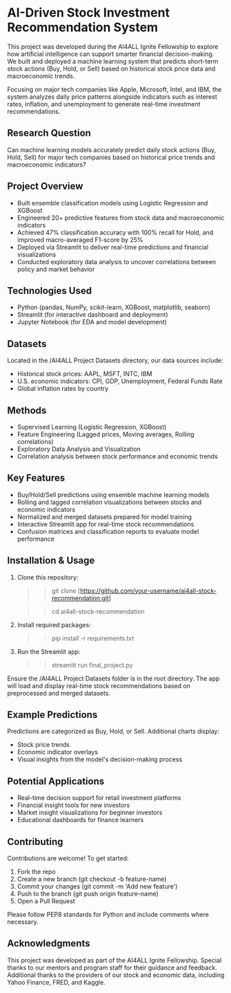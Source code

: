 # AI-Driven Stock Investment Recommendation System
This project was developed during the AI4ALL Ignite Fellowship to explore how artificial intelligence can support smarter financial decision-making. We built and deployed a machine learning system that predicts short-term stock actions (Buy, Hold, or Sell) based on historical stock price data and macroeconomic trends.

Focusing on major tech companies like Apple, Microsoft, Intel, and IBM, the system analyzes daily price patterns alongside indicators such as interest rates, inflation, and unemployment to generate real-time investment recommendations.

## Research Question
Can machine learning models accurately predict daily stock actions (Buy, Hold, Sell) for major tech companies based on historical price trends and macroeconomic indicators?

## Project Overview
- Built ensemble classification models using Logistic Regression and XGBoost
- Engineered 20+ predictive features from stock data and macroeconomic indicators
- Achieved 47% classification accuracy with 100% recall for Hold, and improved macro-averaged F1-score by 25%
- Deployed via Streamlit to deliver real-time predictions and financial visualizations
- Conducted exploratory data analysis to uncover correlations between policy and market behavior

## Technologies Used
- Python (pandas, NumPy, scikit-learn, XGBoost, matplotlib, seaborn)
- Streamlit (for interactive dashboard and deployment)
- Jupyter Notebook (for EDA and model development)

## Datasets
Located in the /AI4ALL Project Datasets directory, our data sources include:

- Historical stock prices: AAPL, MSFT, INTC, IBM
- U.S. economic indicators: CPI, GDP, Unemployment, Federal Funds Rate
- Global inflation rates by country

## Methods
- Supervised Learning (Logistic Regression, XGBoost)
- Feature Engineering (Lagged prices, Moving averages, Rolling correlations)
- Exploratory Data Analysis and Visualization
- Correlation analysis between stock performance and economic trends

## Key Features
- Buy/Hold/Sell predictions using ensemble machine learning models
- Rolling and lagged correlation visualizations between stocks and economic indicators
- Normalized and merged datasets prepared for model training
- Interactive Streamlit app for real-time stock recommendations
- Confusion matrices and classification reports to evaluate model performance

## Installation & Usage
1) Clone this repository:

   >> git clone [https://github.com/your-username/ai4all-stock-recommendation.git]

   >> cd ai4all-stock-recommendation
3) Install required packages:

   >> pip install -r requirements.txt
5) Run the Streamlit app:

   >> streamlit run final_project.py

Ensure the /AI4ALL Project Datasets folder is in the root directory. The app will load and display real-time stock recommendations based on preprocessed and merged datasets.

## Example Predictions
Predictions are categorized as Buy, Hold, or Sell. Additional charts display:

- Stock price trends
- Economic indicator overlays
- Visual insights from the model's decision-making process

## Potential Applications
- Real-time decision support for retail investment platforms
- Financial insight tools for new investors
- Market insight visualizations for beginner investors
- Educational dashboards for finance learners

## Contributing
Contributions are welcome! To get started:

1) Fork the repo
2) Create a new branch (git checkout -b feature-name)
3) Commit your changes (git commit -m 'Add new feature')
4) Push to the branch (git push origin feature-name)
5) Open a Pull Request
   
Please follow PEP8 standards for Python and include comments where necessary.

## Acknowledgments
This project was developed as part of the AI4ALL Ignite Fellowship. Special thanks to our mentors and program staff for their guidance and feedback. Additional thanks to the providers of our stock and economic data, including Yahoo Finance, FRED, and Kaggle.
